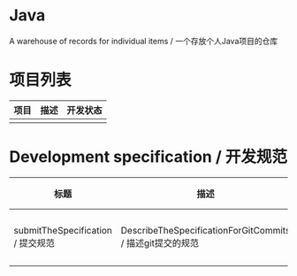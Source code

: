 # Java

A warehouse of records for individual items / 一个存放个人Java项目的仓库

# 项目列表

| 项目 | 描述 | 开发状态 |
|----|----|------|
|    |    |      |

# Development specification / 开发规范

| 标题                            | 描述                                                 | 文件                                                              |
|-------------------------------|----------------------------------------------------|-----------------------------------------------------------------|
| submitTheSpecification / 提交规范 | DescribeTheSpecificationForGitCommits / 描述git提交的规范 | [提交规范](./readme/DescribeTheSpecificationForGitCommitsReadme.md) |
